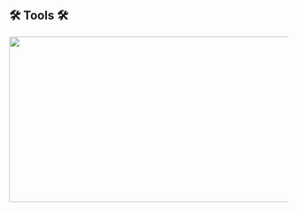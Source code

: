 ## 🛠 Tools 🛠


<a href="https://github.com/devxb/gitanimals">
<img
  src="https://render.gitanimals.org/farms/wt0329"
  width="600"
  height="300"
/>
</a>
